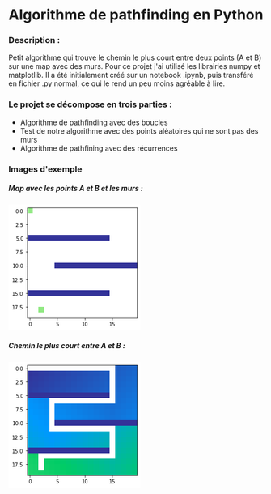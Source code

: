 # Algorithme de pathfinding en Python 

### Description :

Petit algorithme qui trouve le chemin le plus court entre deux points (A et B) sur une map avec des murs. Pour ce projet j'ai utilisé les librairies numpy et matplotlib. Il a été initialement créé sur un notebook .ipynb, puis transféré en fichier .py normal, ce qui le rend un peu moins agréable à lire. 

### Le projet se décompose en trois parties :

- Algorithme de pathfinding avec des boucles
- Test de notre algorithme avec des points aléatoires qui ne sont pas des murs
- Algorithme de pathfining avec des récurrences

### Images d'exemple

##### Map avec les points A et B et les murs :

<img src="images/map.png">

##### Chemin le plus court entre A et B :

<img src="images/path.png">




